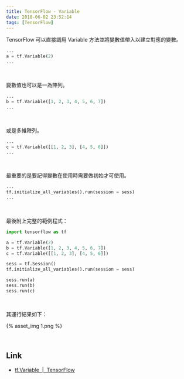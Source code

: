 ```yaml
---
title: TensorFlow - Variable
date: 2018-06-02 23:52:14
tags: [TensorFlow]
---
```


TensorFlow 可以直接調用 Variable 方法並將變數值帶入以建立對應的變數。 

<!-- More -->

```python
...
a = tf.Variable(2)
...
```

<br/>


變數值也可以是一為陣列。  

```python
...
b = tf.Variable([1, 2, 3, 4, 5, 6, 7])
...
```

<br/>


或是多維陣列。  

```python
...
c = tf.Variable([[1, 2, 3], [4, 5, 6]])
...
```

<br/>


最重要的是要記得變數在使用時需要做初始才可使用。  

```python
...
tf.initialize_all_variables().run(session = sess)
...
```

<br/>


最後附上完整的範例程式：  

```python
import tensorflow as tf

a = tf.Variable(2)
b = tf.Variable([1, 2, 3, 4, 5, 6, 7])
c = tf.Variable([[1, 2, 3], [4, 5, 6]])

sess = tf.Session()
tf.initialize_all_variables().run(session = sess)

sess.run(a)
sess.run(b)
sess.run(c)
```

<br/>


其運行結果如下：  

{% asset_img 1.png %}
 
<br/>


Link
---
* [tf.Variable  |  TensorFlow](https://www.tensorflow.org/api_docs/python/tf/Variable)
